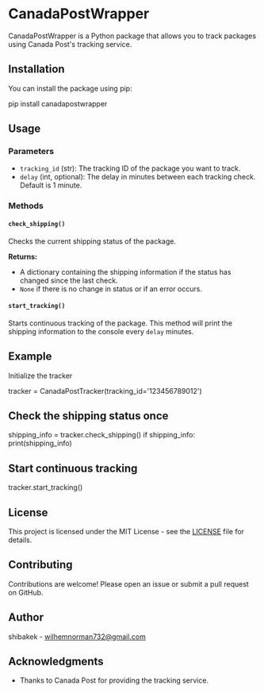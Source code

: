 # CanadaPostWrapper

CanadaPostWrapper is a Python package that allows you to track packages using Canada Post's tracking service.

## Installation

You can install the package using pip:

pip install canadapostwrapper


## Usage


### Parameters

- `tracking_id` (str): The tracking ID of the package you want to track.
- `delay` (int, optional): The delay in minutes between each tracking check. Default is 1 minute.

### Methods

#### `check_shipping()`

Checks the current shipping status of the package.

**Returns:**
- A dictionary containing the shipping information if the status has changed since the last check.
- `None` if there is no change in status or if an error occurs.

#### `start_tracking()`

Starts continuous tracking of the package. This method will print the shipping information to the console every `delay` minutes.

## Example

Initialize the tracker

tracker = CanadaPostTracker(tracking_id='123456789012')

## Check the shipping status once

shipping_info = tracker.check_shipping()
if shipping_info:
    print(shipping_info)

## Start continuous tracking

tracker.start_tracking()    



## License

This project is licensed under the MIT License - see the [LICENSE](LICENSE) file for details.

## Contributing

Contributions are welcome! Please open an issue or submit a pull request on GitHub.

## Author

shibakek - [wilhemnorman732@gmail.com](mailto:wilhemnorman732@gmail.com)

## Acknowledgments

- Thanks to Canada Post for providing the tracking service.